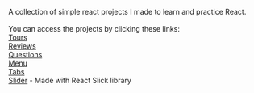 A collection of simple react projects I made to learn and practice React. <br>
<br>
You can access the projects by clicking these links: <br>
[Tours](https://mpa-tours.netlify.app) <br>
[Reviews](https://mpa-reviews.netlify.app) <br>
[Questions](https://mpa-questions.netlify.app) <br>
[Menu](https://mpa-menu.netlify.app) <br>
[Tabs](https://mpa-tabs.netlify.app) <br>
[Slider](https://mpa-slider.netlify.app) - Made with React Slick library <br>
